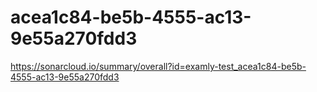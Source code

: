 # acea1c84-be5b-4555-ac13-9e55a270fdd3
https://sonarcloud.io/summary/overall?id=examly-test_acea1c84-be5b-4555-ac13-9e55a270fdd3
